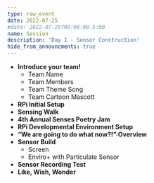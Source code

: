 ```yaml
---
type: raw_event
date: 2022-07-25
#date: 2022-07-25T09:00:00-5:00
name: Session
description: 'Day 1 - Sensor Construction'
hide_from_announcments: true
---
```

- **Introduce your team!**
  - Team Name 
  - Team Members
  - Team Theme Song
  - Team Cartoon Mascott
- **RPi Initial Setup**
- **Sensing Walk**
- **4th Annual Senses Poetry Jam**
- **RPi Developmental Environment Setup**
- **“We are going to do what now?!”:Overview**
- **Sensor Build**
  - Screen
  - Enviro+ with Particulate Sensor
- **Sensor Recording Test**
- **Like, Wish, Wonder**